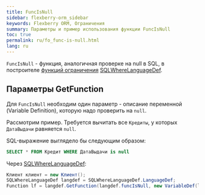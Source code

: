 ```yaml
---
title: FuncIsNull
sidebar: flexberry-orm_sidebar
keywords: Flexberry ORM, Ограничения
summary: Параметры и пример использования функции FuncIsNull
toc: true
permalink: ru/fo_func-is-null.html
lang: ru
---
```


`FuncIsNull` - функция, аналогичная проверке на null в SQL, в построителе [функций ограничения](fo_limit-function.html) [SQLWhereLanguageDef](fo_function-list.html).

## Параметры GetFunction

Для `FuncIsNull` необходим один параметр - описание переменной (Variable Definition), которую надо проверить на `null`.

Рассмотрим пример. Требуется вычитать все `Кредиты`, у которых `ДатаВыдачи` равняется `null`.

SQL-выражение выглядело бы следующим образом:

```sql
SELECT * FROM Кредит WHERE ДатаВыдачи is null
```

Через [SQLWhereLanguageDef](fo_function-list.html):

``` csharp    
Клиент клиент = new Клиент();
SQLWhereLanguageDef langdef = SQLWhereLanguageDef.LanguageDef;
Function lf = langdef.GetFunction(langdef.funcIsNull, new VariableDef(langdef.DateTimeType, Information.ExtractPropertyPath<Клиент>(x => x.ДатаВыдачи)));
```
